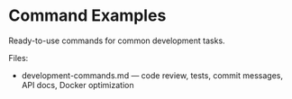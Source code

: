 # Command Examples

Ready-to-use commands for common development tasks.

Files:
- development-commands.md — code review, tests, commit messages, API docs, Docker optimization

